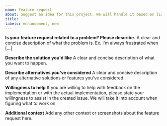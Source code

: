 ```yaml
---
name: Feature request
about: Suggest an idea for this project. We will handle it based on [Issue Management](https://github.com/zowe/api-layer/wiki/Issue-management)
title: ''
labels: enhancement, new
---
```


**Is your feature request related to a problem? Please describe.**
A clear and concise description of what the problem is. Ex. I'm always frustrated when [...]

**Describe the solution you'd like**
A clear and concise description of what you want to happen.

**Describe alternatives you've considered**
A clear and concise description of any alternative solutions or features you've considered.

**Willingness to help**
If you are willing to help with feedback on the implementation or with the actual implementation, 
please state your willingness to assist in the created issue. We will take it into account when figuring what to work on. 

**Additional context**
Add any other context or screenshots about the feature request here.

